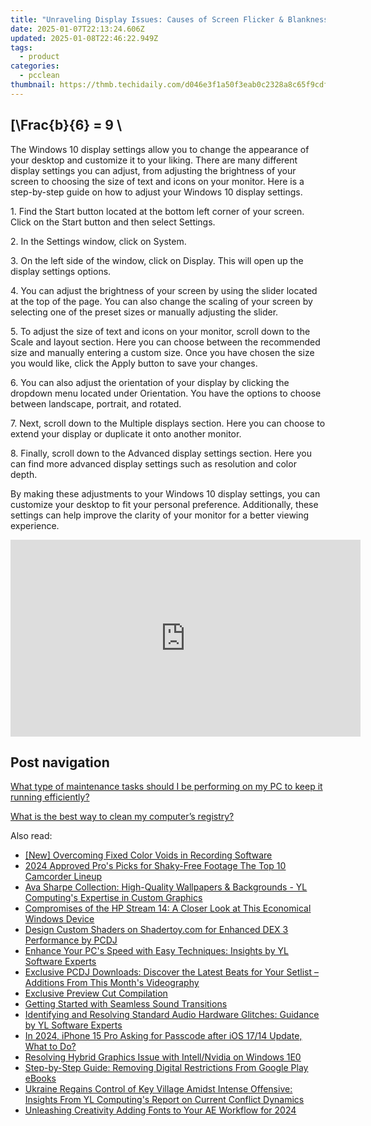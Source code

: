 ```yaml
---
title: "Unraveling Display Issues: Causes of Screen Flicker & Blankness Explained by YL Software Professionals"
date: 2025-01-07T22:13:24.606Z
updated: 2025-01-08T22:46:22.949Z
tags:
  - product
categories:
  - pcclean
thumbnail: https://thmb.techidaily.com/d046e3f1a50f3eab0c2328a8c65f9cdfeb961e04c1487439cf5694d3a9ccaf02.jpg
---
```


## \[\Frac{b}{6} = 9 \

The Windows 10 display settings allow you to change the appearance of your desktop and customize it to your liking. There are many different display settings you can adjust, from adjusting the brightness of your screen to choosing the size of text and icons on your monitor. Here is a step-by-step guide on how to adjust your Windows 10 display settings. 

1\. Find the Start button located at the bottom left corner of your screen. Click on the Start button and then select Settings.

2\. In the Settings window, click on System.

3\. On the left side of the window, click on Display. This will open up the display settings options. 

4\. You can adjust the brightness of your screen by using the slider located at the top of the page. You can also change the scaling of your screen by selecting one of the preset sizes or manually adjusting the slider.

5\. To adjust the size of text and icons on your monitor, scroll down to the Scale and layout section. Here you can choose between the recommended size and manually entering a custom size. Once you have chosen the size you would like, click the Apply button to save your changes.

6\. You can also adjust the orientation of your display by clicking the dropdown menu located under Orientation. You have the options to choose between landscape, portrait, and rotated.

7\. Next, scroll down to the Multiple displays section. Here you can choose to extend your display or duplicate it onto another monitor.

8\. Finally, scroll down to the Advanced display settings section. Here you can find more advanced display settings such as resolution and color depth. 

By making these adjustments to your Windows 10 display settings, you can customize your desktop to fit your personal preference. Additionally, these settings can help improve the clarity of your monitor for a better viewing experience.

<!-- affiliate ads begin -->
<iframe width="560" height="315" src="https://www.youtube.com/embed/_SbYznUy_zY?si=ThBkP934r3mizi48" title="YouTube video player" frameborder="0" allow="accelerometer; autoplay; clipboard-write; encrypted-media; gyroscope; picture-in-picture; web-share" referrerpolicy="strict-origin-when-cross-origin" allowfullscreen></iframe>
<!-- affiliate ads end -->

## Post navigation

[What type of maintenance tasks should I be performing on my PC to keep it running efficiently?](https://tools.techidaily.com/pcclean/products/)

[What is the best way to clean my computer’s registry?](https://tools.techidaily.com/pcclean/products/)

<ins class="adsbygoogle"
     style="display:block"
     data-ad-format="autorelaxed"
     data-ad-client="ca-pub-7571918770474297"
     data-ad-slot="1223367746"></ins>

<ins class="adsbygoogle"
     style="display:block"
     data-ad-client="ca-pub-7571918770474297"
     data-ad-slot="8358498916"
     data-ad-format="auto"
     data-full-width-responsive="true"></ins>

<span class="atpl-alsoreadstyle">Also read:</span>
<div><ul>
<li><a href="https://visual-screen-recording.techidaily.com/new-overcoming-fixed-color-voids-in-recording-software/"><u>[New] Overcoming Fixed Color Voids in Recording Software</u></a></li>
<li><a href="https://extra-skills.techidaily.com/2024-approved-pros-picks-for-shaky-free-footage-the-top-10-camcorder-lineup/"><u>2024 Approved Pro's Picks for Shaky-Free Footage The Top 10 Camcorder Lineup</u></a></li>
<li><a href="https://win-hot.techidaily.com/ava-sharpe-collection-high-quality-wallpapers-and-backgrounds-yl-computings-expertise-in-custom-graphics/"><u>Ava Sharpe Collection: High-Quality Wallpapers & Backgrounds - YL Computing's Expertise in Custom Graphics</u></a></li>
<li><a href="https://buynow-help.techidaily.com/compromises-of-the-hp-stream-14-a-closer-look-at-this-economical-windows-device/"><u>Compromises of the HP Stream 14: A Closer Look at This Economical Windows Device</u></a></li>
<li><a href="https://win-hot.techidaily.com/design-custom-shaders-on-shadertoycom-for-enhanced-dex-3-performance-by-pcdj/"><u>Design Custom Shaders on Shadertoy.com for Enhanced DEX 3 Performance by PCDJ</u></a></li>
<li><a href="https://win-hot.techidaily.com/enhance-your-pcs-speed-with-easy-techniques-insights-by-yl-software-experts/"><u>Enhance Your PC's Speed with Easy Techniques: Insights by YL Software Experts</u></a></li>
<li><a href="https://win-hot.techidaily.com/exclusive-pcdj-downloads-discover-the-latest-beats-for-your-setlist-additions-from-this-months-videography/"><u>Exclusive PCDJ Downloads: Discover the Latest Beats for Your Setlist – Additions From This Month's Videography</u></a></li>
<li><a href="https://fox-blue.techidaily.com/exclusive-preview-cut-compilation/"><u>Exclusive Preview Cut Compilation</u></a></li>
<li><a href="https://article-helps.techidaily.com/getting-started-with-seamless-sound-transitions/"><u>Getting Started with Seamless Sound Transitions</u></a></li>
<li><a href="https://win-hot.techidaily.com/identifying-and-resolving-standard-audio-hardware-glitches-guidance-by-yl-software-experts/"><u>Identifying and Resolving Standard Audio Hardware Glitches: Guidance by YL Software Experts</u></a></li>
<li><a href="https://ios-unlock.techidaily.com/in-2024-iphone-15-pro-asking-for-passcode-after-ios-1714-update-what-to-do-by-drfone-ios/"><u>In 2024, iPhone 15 Pro Asking for Passcode after iOS 17/14 Update, What to Do?</u></a></li>
<li><a href="https://network-issues.techidaily.com/resolving-hybrid-graphics-issue-with-intellnvidia-on-windows-1e0/"><u>Resolving Hybrid Graphics Issue with Intell/Nvidia on Windows 1E0</u></a></li>
<li><a href="https://eaxpv-info.techidaily.com/step-by-step-guide-removing-digital-restrictions-from-google-play-ebooks/"><u>Step-by-Step Guide: Removing Digital Restrictions From Google Play eBooks</u></a></li>
<li><a href="https://win-hot.techidaily.com/ukraine-regains-control-of-key-village-amidst-intense-offensive-insights-from-yl-computings-report-on-current-conflict-dynamics/"><u>Ukraine Regains Control of Key Village Amidst Intense Offensive: Insights From YL Computing's Report on Current Conflict Dynamics</u></a></li>
<li><a href="https://article-tips.techidaily.com/unleashing-creativity-adding-fonts-to-your-ae-workflow-for-2024/"><u>Unleashing Creativity Adding Fonts to Your AE Workflow for 2024</u></a></li>
</ul></div>

